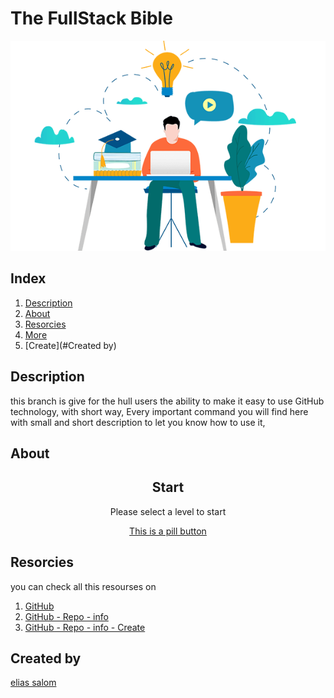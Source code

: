 # The FullStack Bible

<p align="center">

![fullstack](./Images/fullstackdeveloper.png)

</p>



## Index

1. [Description](#description)
2. [About](#about)
3. [Resorcies](#resorcies)
4. [More](#more)
5. [Create](#Created by)
    

## Description
this branch is give for the hull users the ability to make it easy to use GitHub technology, 
with short way, Every important command you will find here with small and short description to let you know how to use it,

## About


<center>

## Start
Please select a level to start

<a href="#" class="button pill">This is a pill button</a>

</center>

## Resorcies

you can check all this resourses on
1. [GitHub]()
2. [GitHub - Repo - info]()
3. [GitHub - Repo - info - Create]()

## Created by
[elias salom]()
